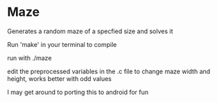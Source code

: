 # Maze
Generates a random maze of a specfied size and solves it

Run 'make' in your terminal to compile

run with ./maze

edit the preprocessed variables in the .c file to change maze width and height, works better with odd values

I may get around to porting this to android for fun
